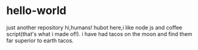 # hello-world
just another repository
hi,humans!
hubot here,i like node js and coffee script(that's what i made of!).
i have had tacos on the moon and find them far superior to earth tacos.
